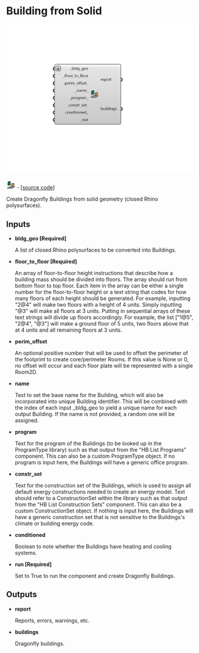 # Building from Solid

![](../../.gitbook/assets/Building_from_Solid.png)

![](../../.gitbook/assets/Building_from_Solid%20%281%29.png) - [\[source code\]](https://github.com/ladybug-tools/dragonfly-grasshopper/blob/master/dragonfly_grasshopper/src//DF%20Building%20from%20Solid.py)

Create Dragonfly Buildings from solid geometry \(closed Rhino polysurfaces\).

## Inputs

* **bldg\_geo \[Required\]**

  A list of closed Rhino polysurfaces to be converted into Buildings. 

* **floor\_to\_floor \[Required\]**

  An array of floor-to-floor height instructions that describe how a building mass should be divided into floors. The array should run from bottom floor to top floor. Each item in the array can be either a single number for the floor-to-floor height or a text string that codes for how many floors of each height should be generated.  For example, inputting "2@4" will make two floors with a height of 4 units. Simply inputting "@3" will make all floors at 3 units.  Putting in sequential arrays of these text strings will divide up floors accordingly.  For example, the list \["1@5", "2@4", "@3"\]  will make a ground floor of 5 units, two floors above that at 4 units and all remaining floors at 3 units. 

* **perim\_offset**

  An optional positive number that will be used to offset the perimeter of the footprint to create core/perimeter Rooms. If this value is None or 0, no offset will occur and each floor plate will be represented with a single Room2D. 

* **name**

  Text to set the base name for the Building, which will also be incorporated into unique Building identifier. This will be combined with the index of each input \_bldg\_geo to yield a unique name for each output Building. If the name is not provided, a random one will be assigned. 

* **program**

  Text for the program of the Buildings \(to be looked up in the ProgramType library\) such as that output from the "HB List Programs" component. This can also be a custom ProgramType object. If no program is input here, the Buildings will have a generic office program. 

* **constr\_set**

  Text for the construction set of the Buildings, which is used to assign all default energy constructions needed to create an energy model. Text should refer to a ConstructionSet within the library such as that output from the "HB List Construction Sets" component. This can also be a custom ConstructionSet object. If nothing is input here, the Buildings will have a generic construction set that is not sensitive to the Buildings's climate or building energy code. 

* **conditioned**

  Boolean to note whether the Buildings have heating and cooling systems. 

* **run \[Required\]**

  Set to True to run the component and create Dragonfly Buildings. 

## Outputs

* **report**

  Reports, errors, warnings, etc. 

* **buildings**

  Dragonfly buildings. 

